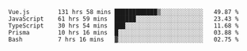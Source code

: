 <!--START_SECTION:waka-->

```text
Vue.js        131 hrs 58 mins ████████████▒░░░░░░░░░░░░   49.87 %
JavaScript    61 hrs 59 mins  ██████░░░░░░░░░░░░░░░░░░░   23.43 %
TypeScript    30 hrs 54 mins  ███░░░░░░░░░░░░░░░░░░░░░░   11.68 %
Prisma        10 hrs 16 mins  █░░░░░░░░░░░░░░░░░░░░░░░░   03.88 %
Bash          7 hrs 16 mins   ▓░░░░░░░░░░░░░░░░░░░░░░░░   02.75 %
```

<!--END_SECTION:waka-->
